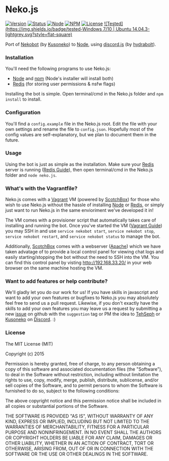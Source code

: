 # Neko.js
[![Version](https://img.shields.io/badge/version-0.8.3-brightgreen.svg?style=flat-square)]()
[![Status](https://img.shields.io/badge/status-in--dev-yellow.svg?style=flat-square)]()
[![Node](https://img.shields.io/badge/node-5.0.0-green.svg?style=flat-square)](https://nodejs.org/)
[![NPM](https://img.shields.io/badge/npm-3.4.0-green.svg?style=flat-square)](https://nodejs.org/)
[![License](https://img.shields.io/badge/license-MIT-blue.svg?style=flat-square)](http://mit-license.org/)
[![Tested](https://img.shields.io/badge/tested-Windows 7/10 | Ubuntu 14.04.3-lightgrey.svg?style=flat-square)]()

Port of [Nekobot](https://github.com/Kusoneko/Nekobot) (by [Kusoneko](https://github.com/Kusoneko)) to [Node](https://nodejs.org/), using [discord.js](https://github.com/hydrabolt/discord.js) (by [hydrabolt](https://github.com/hydrabolt)).

### Installation
You'll need the following programs to use Neko.js:
- [Node](https://nodejs.org/) and [npm](https://www.npmjs.com/) (Node's installer will install both)
- [Redis](http://redis.io/) (for storing user permissions & nsfw flags)

Installing the bot is simple. Open terminal/cmd in the Neko.js folder and `npm install` to install.

### Configuration
You'll find a `config.example` file in the Neko.js root. Edit the file with your own settings and rename the file to `config.json`. Hopefully most of the config values are self-explanatory, but we plan to document them in the future.

### Usage
Using the bot is just as simple as the installation. Make sure your [Redis](http://redis.io/) server is running ([Redis Guide](http://redis.io/topics/quickstart)), then open terminal/cmd in the Neko.js folder and `node neko.js`.

### What's with the Vagrantfile?
Neko.js comes with a [Vagrant](https://www.vagrantup.com/) VM (powered by [ScotchBox](https://github.com/scotch-io/scotch-box)) for those who wish to use Neko.js without the hassle of installing [Node](https://nodejs.org/) or [Redis](http://redis.io/), or simply just want to run Neko.js in the same envioriment we've developed it in!

The VM comes with a provisioner script that automatically takes care of installing and running the bot. Once you've started the VM ([Vagrant Guide](https://docs.vagrantup.com/v2/getting-started/)) you may SSH in and use `service nekobot start`, `service nekobot stop`, `service nekobot restart`, and `service nekobot status` to manage the bot.

Additionally, [ScotchBox](https://github.com/scotch-io/scotch-box) comes with a webserver ([Apache](https://httpd.apache.org/)) which we have taken advatage of to provide a local control panel for viewing chat logs and easily starting/stopping the bot without the need to SSH into the VM. You can find this control panel by visting http://192.168.33.20/ in your web browser on the same machine hosting the VM.

### Want to add features or help contribute?
We'll gladly let you do our work for us! If you have skills in javascript and want to add your own features or bugfixes to Neko.js you may absolutely feel free to send us a pull request. Likewise, if you don't exactly have the skills to add your own features you may leave us a request by submitting a new [issue](https://github.com/TehSeph/Neko.js/issues) on github with the `suggestion` tag or PM the idea to [TehSeph](https://github.com/TehSeph) or [Kusoneko](https://github.com/Kusoneko) on [Discord](https://discordapp.com/). :)

### License
The MIT License (MIT)

Copyright (c) 2015

Permission is hereby granted, free of charge, to any person obtaining a copy
of this software and associated documentation files (the "Software"), to deal
in the Software without restriction, including without limitation the rights
to use, copy, modify, merge, publish, distribute, sublicense, and/or sell
copies of the Software, and to permit persons to whom the Software is
furnished to do so, subject to the following conditions:

The above copyright notice and this permission notice shall be included in all
copies or substantial portions of the Software.

THE SOFTWARE IS PROVIDED "AS IS", WITHOUT WARRANTY OF ANY KIND, EXPRESS OR
IMPLIED, INCLUDING BUT NOT LIMITED TO THE WARRANTIES OF MERCHANTABILITY,
FITNESS FOR A PARTICULAR PURPOSE AND NONINFRINGEMENT. IN NO EVENT SHALL THE
AUTHORS OR COPYRIGHT HOLDERS BE LIABLE FOR ANY CLAIM, DAMAGES OR OTHER
LIABILITY, WHETHER IN AN ACTION OF CONTRACT, TORT OR OTHERWISE, ARISING FROM,
OUT OF OR IN CONNECTION WITH THE SOFTWARE OR THE USE OR OTHER DEALINGS IN THE
SOFTWARE.
